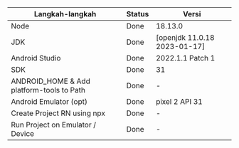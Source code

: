 | Langkah-langkah                           | Status | Versi                        |
| ----------------------------------------- | ------ | ---------------------------- |
| Node                                      | Done   | 18.13.0                      |
| JDK                                       | Done   | [openjdk 11.0.18 2023-01-17] |
| Android Studio                            | Done   | 2022.1.1 Patch 1             |
| SDK                                       | Done   | 31                           |
| ANDROID_HOME & Add platform-tools to Path | Done   | -                            |
| Android Emulator (opt)                    | Done   | pixel 2 API 31               |
| Create Project RN using npx               | Done   | -                            |
| Run Project on Emulator / Device          | Done   | -                            |
